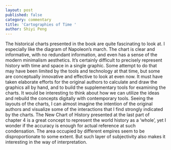 ```yaml
---
layout: post
published: false
category: commentary
title: 'Cartographies of Time '
author: Shiyi Peng
---
```



The historical charts presented in the book are quite fascinating to look at. I especially like the diagram of Napoleon’s march. The chart is clear and informative, with no redundant information, and even has a sense of the modern minimalism aesthetics. It’s certainly difficult to precisely represent history with time and space in a single graphic. Some attempt to do that may have been limited by the tools and technology at that time, but some are conceptually innovative and effective to look at even now. It must have taken elaborate efforts for the original authors to calculate and draw the graphics all by hand, and to build the supplementary tools for examining the charts. It would be interesting to think about how we can utilize the ideas and rebuild the concepts digitally with contemporary tools. Seeing the layouts of the charts, I can almost imagine the intention of the original authors and visualize some of the interactions that I find strongly indicated by the charts. The New Chart of History presented at the last part of chapter 4 is a great concept to represent the world history as a ‘whole’, yet I wonder if the accuracy is enough for actual reference at such condensation. The area occupied by different empires seem to be disproportionate to some extent. But such layer of subjectivity also makes it interesting in the way of interpretation.
